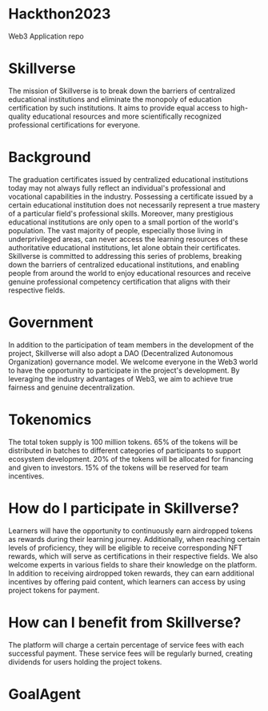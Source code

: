 # Hackthon2023
Web3 Application repo

# Skillverse
The mission of Skillverse is to break down the barriers of centralized educational institutions and eliminate the monopoly of education certification by such institutions. It aims to provide equal access to high-quality educational resources and more scientifically recognized professional certifications for everyone.

# Background
The graduation certificates issued by centralized educational institutions today may not always fully reflect an individual's professional and vocational capabilities in the industry. Possessing a certificate issued by a certain educational institution does not necessarily represent a true mastery of a particular field's professional skills. Moreover, many prestigious educational institutions are only open to a small portion of the world's population. The vast majority of people, especially those living in underprivileged areas, can never access the learning resources of these authoritative educational institutions, let alone obtain their certificates. Skillverse is committed to addressing this series of problems, breaking down the barriers of centralized educational institutions, and enabling people from around the world to enjoy educational resources and receive genuine professional competency certification that aligns with their respective fields.

# Government
In addition to the participation of team members in the development of the project, Skillverse will also adopt a DAO (Decentralized Autonomous Organization) governance model. We welcome everyone in the Web3 world to have the opportunity to participate in the project's development. By leveraging the industry advantages of Web3, we aim to achieve true fairness and genuine decentralization.

# Tokenomics
The total token supply is 100 million tokens. 65% of the tokens will be distributed in batches to different categories of participants to support ecosystem development. 20% of the tokens will be allocated for financing and given to investors. 15% of the tokens will be reserved for team incentives.

# How do I participate in Skillverse?
Learners will have the opportunity to continuously earn airdropped tokens as rewards during their learning journey. Additionally, when reaching certain levels of proficiency, they will be eligible to receive corresponding NFT rewards, which will serve as certifications in their respective fields. We also welcome experts in various fields to share their knowledge on the platform. In addition to receiving airdropped token rewards, they can earn additional incentives by offering paid content, which learners can access by using project tokens for payment.

# How can I benefit from Skillverse?
The platform will charge a certain percentage of service fees with each successful payment. These service fees will be regularly burned, creating dividends for users holding the project tokens.


# GoalAgent